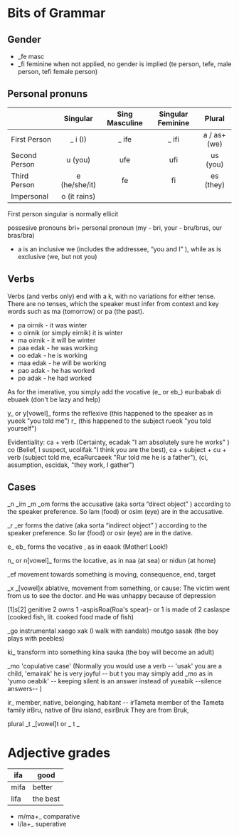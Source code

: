 # Bits of Grammar

## Gender

+ _fe masc
+ _fi feminine
when not applied, no gender is implied (te person, tefe, male person, tefi female person)

## Personal pronuns

|       | Singular	| Sing Masculine | Singular Feminine | Plural |
|-------|:---------:|:------:|:------:|:------:|
| First Person | 	_ i (I)	| _ ife | _ ifi | a / as+ (we) |
| Second Person	| u (you) | ufe | ufi |	us (you) |
| Third Person	| e (he/she/it) |fe | fi |	es (they) |
| Impersonal | o (it rains) | |

First person singular is normally ellicit

possesive pronouns bri+ personal pronoun  (my - bri, your - bru/brus, our bras/bra)

+ a is an inclusive we (includes the addressee, “you and I” ), while as is exclusive (we, but not you)

## Verbs

Verbs (and verbs only) end with a k, with no variations for either tense. There are no tenses, which the speaker must infer from context and key words such as ma (tomorrow) or pa (the past).

* pa oirnik - it was winter
* o oirnik (or simply eirnik) it is winter
* ma oirnik - it will be winter
* paa edak - he was working
* oo edak - he is working
* maa edak - he will be working
* pao adak - he has worked
* po adak - he had worked

As for the imerative, you simply add the vocative (e_ or eb_) euribabak di ebuaek (don't be lazy and help)


y_ or y[vowel]_ forms the reflexive (this happened to the speaker as in yueok "you told me")
r_ (this happened to the subject rueok "you told yourself")

Evidentiality: ca + verb (Certainty, ecadak "I am absolutely sure he works" ) co (Belief, I suspect, ucolifak "I think you are the best), ca + subject + cu + verb (subject told me, ecaRurcaeek "Rur told me he is a father"), (ci, assumption, escidak, "they work, I gather")

## Cases

_n _im  _m  _om forms the accusative (aka sorta “direct object” ) according to the speaker preference. So lam (food) or osim (eye) are in the accusative.

_r _er forms the dative (aka sorta “indirect object” ) according to the speaker preference. So lar (food) or osir (eye) are in the dative.

e_ eb_ forms the vocative , as in eaaok (Mother! Look!)

n_ or n[vowel]_ forms the locative, as in naa (at sea) or nidun (at home)

_ef  movement towards something is moving, consequence, end, target

_x _[vowel]x ablative, movement from something, or cause: The victim went from us to see the doctor. and He was unhappy because of depression

[1]_s_[2]  genitive 2 owns 1 -aspisRoa(Roa's spear)- or 1 is made of 2   caslaspe (cooked fish, lit. cooked food made of fish)

_go instrumental xaego xak  (I walk with sandals) moutgo sasak (the boy plays with peebles)

ki_ transform into something  kina sauka (the boy will become an adult)

_mo 'copulative case' (Normally you would use a verb -- 'usak' you are a child, 'emairak' he is very joyful -- but t you may simply add _mo as in 'yumo oeabik' -- keeping silent is an answer instead of yueabik --silence answers-- )

ir_ member, native, belonging, habitant -- irTameta member of the Tameta family irBru, native of Bru island, esirBruk They are from Bruk, 

plural _t  _[vowel]t or _ t _ 

Adjective grades
================

| ifa | good |
|-----|------|
| mifa | better |
| lifa | the best |

* m/ma+_ comparative
* l/la+_ superative
